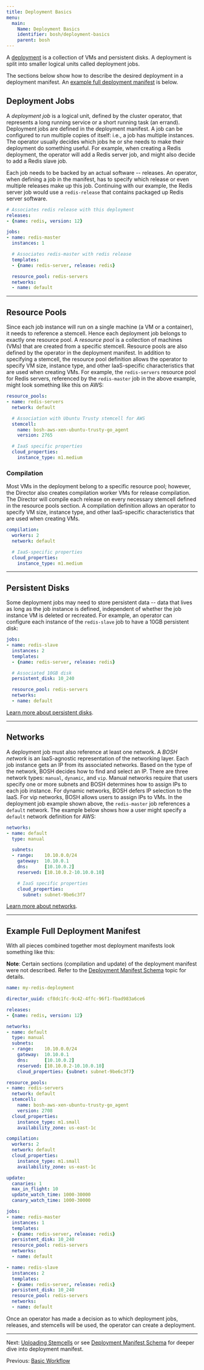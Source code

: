 ```yaml
---
title: Deployment Basics
menu:
  main:
    Name: Deployment Basics
    identifier: bosh/deployment-basics
    parent: bosh
---
```


A [deployment](deployment.html) is a collection of VMs and persistent disks. A deployment is split into smaller logical units called deployment jobs.

The sections below show how to describe the desired deployment in a deployment manifest. An [example full deployment manifest](#example) is below.

## <a id='deployment-jobs'></a> Deployment Jobs

A _deployment job_ is a logical unit, defined by the cluster operator, that represents a long running service or a short running task (an errand). Deployment jobs are defined in the deployment manifest. A job can be configured to run multiple copies of itself: i.e., a job has multiple instances. The operator usually decides which jobs he or she needs to make their deployment do something useful. For example, when creating a Redis deployment, the operator will add a Redis server job, and might also decide to add a Redis slave job.

Each job needs to be backed by an actual software -- releases. An operator, when defining a job in the manifest, has to specify which release or even multiple releases make up this job. Continuing with our example, the Redis server job would use a `redis-release` that contains packaged up Redis server software.

```yaml
# Associates redis release with this deployment
releases:
- {name: redis, version: 12}

jobs:
- name: redis-master
  instances: 1

  # Associates redis-master with redis release
  templates:
  - {name: redis-server, release: redis}

  resource_pool: redis-servers
  networks:
  - name: default
```

---
## <a id='resource-pools'></a> Resource Pools

Since each job instance will run on a single machine (a VM or a container), it needs to reference a stemcell. Hence each deployment job belongs to exactly one resource pool. A _resource pool_ is a collection of machines (VMs) that are created from a specific stemcell. Resource pools are also defined by the operator in the deployment manifest. In addition to specifying a stemcell, the resource pool definition allows the operator to specify VM size, instance type, and other IaaS-specific characteristics that are used when creating VMs. For example, the `redis-servers` resource pool for Redis servers, referenced by the `redis-master` job in the above example, might look something like this on AWS:

```yaml
resource_pools:
- name: redis-servers
  network: default

  # Association with Ubuntu Trusty stemcell for AWS
  stemcell:
    name: bosh-aws-xen-ubuntu-trusty-go_agent
    version: 2765

  # IaaS specific properties
  cloud_properties:
    instance_type: m1.medium
```

### Compilation

Most VMs in the deployment belong to a specific resource pool; however, the Director also creates compilation worker VMs for release compilation. The Director will compile each release on every necessary stemcell defined in the resource pools section. A compilation definition allows an operator to specify VM size, instance type, and other IaaS-specific characteristics that are used when creating VMs.

```yaml
compilation:
  workers: 2
  network: default

  # IaaS-specific properties
  cloud_properties:
    instance_type: m1.medium
```

---
## <a id='persistent-disks'></a> Persistent Disks

Some deployment jobs may need to store persistent data -- data that lives as long as the job instance is defined, independent of whether the job instance VM is deleted or recreated. For example, an operator can configure each instance of the `redis-slave` job to have a 10GB persistent disk:

```yaml
jobs:
- name: redis-slave
  instances: 2
  templates:
  - {name: redis-server, release: redis}

  # Associated 10GB disk
  persistent_disk: 10_240

  resource_pool: redis-servers
  networks:
  - name: default
```

[Learn more about persistent disks](persistent-disks.html).

---
## <a id='networks'></a> Networks

A deployment job must also reference at least one network. A _BOSH network_ is an IaaS-agnostic representation of the networking layer. Each job instance gets an IP from its associated networks. Based on the type of the network, BOSH decides how to find and select an IP. There are three network types: `manual`, `dynamic`, and `vip`. Manual networks require that users specify one or more subnets and BOSH determines how to assign IPs to each job instance. For dynamic networks, BOSH defers IP selection to the IaaS. For vip networks, BOSH allows users to assign IPs to VMs. In the deployment job example shown above, the `redis-master` job references a `default` network. The example below shows how a user might specify a `default` network definition for AWS:

```yaml
networks:
- name: default
  type: manual

  subnets:
  - range:    10.10.0.0/24
    gateway:  10.10.0.1
    dns:      [10.10.0.2]
    reserved: [10.10.0.2-10.10.0.10]

    # IaaS specific properties
    cloud_properties:
      subnet: subnet-9be6c3f7
```

[Learn more about networks](networks.html).

---
## <a id='example'></a> Example Full Deployment Manifest

With all pieces combined together most deployment manifests look something like this:

<p class="note"><strong>Note</strong>: Certain sections (compilation and update) of the deployment manifest were not described. Refer to the <a href="./deployment-manifest.html">Deployment Manifest Schema</a> topic for details.</p>

```yaml
name: my-redis-deployment

director_uuid: cf8dc1fc-9c42-4ffc-96f1-fbad983a6ce6

releases:
- {name: redis, version: 12}

networks:
- name: default
  type: manual
  subnets:
  - range:    10.10.0.0/24
    gateway:  10.10.0.1
    dns:      [10.10.0.2]
    reserved: [10.10.0.2-10.10.0.10]
    cloud_properties: {subnet: subnet-9be6c3f7}

resource_pools:
- name: redis-servers
  network: default
  stemcell:
    name: bosh-aws-xen-ubuntu-trusty-go_agent
    version: 2708
  cloud_properties:
    instance_type: m1.small
    availability_zone: us-east-1c

compilation:
  workers: 2
  network: default
  cloud_properties:
    instance_type: m1.small
    availability_zone: us-east-1c

update:
  canaries: 1
  max_in_flight: 10
  update_watch_time: 1000-30000
  canary_watch_time: 1000-30000

jobs:
- name: redis-master
  instances: 1
  templates:
  - {name: redis-server, release: redis}
  persistent_disk: 10_240
  resource_pool: redis-servers
  networks:
  - name: default

- name: redis-slave
  instances: 2
  templates:
  - {name: redis-server, release: redis}
  persistent_disk: 10_240
  resource_pool: redis-servers
  networks:
  - name: default
```

Once an operator has made a decision as to which deployment jobs, releases, and stemcells will be used, the operator can create a deployment.

---
Next: [Uploading Stemcells](uploading-stemcells.html) or see [Deployment Manifest Schema](deployment-manifest.html) for deeper dive into deployment manifest.

Previous: [Basic Workflow](basic-workflow.html)
